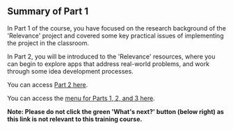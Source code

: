 ## Summary of Part 1
In Part 1 of the course, you have focused on the research background of the 'Relevance' project and covered some key practical issues of implementing the project in the classroom.
 
In Part 2, you will be introduced to the 'Relevance' resources, where you can begin to explore apps that address real-world problems, and work through some idea development processes.

You can access [Part 2 here](https://projects.raspberrypi.org/en/projects/Year8-RelevanceTraining-Part2-GBICi4).

You can access the [menu for Parts 1, 2, and 3 here](https://projects.raspberrypi.org/en/pathways/year8-relevancetraining-gbici4).

**Note: Please do not click the green 'What's next?' button (below right) as this link is not relevant to this training course.**
